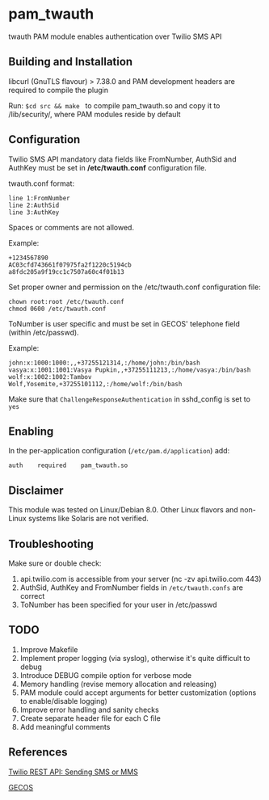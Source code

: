 # pam_twauth

twauth PAM module enables authentication over Twilio SMS API

## Building and Installation
libcurl (GnuTLS flavour) > 7.38.0 and PAM development headers are required to compile the plugin 

Run:
`$cd src && make `
to compile pam_twauth.so and copy it to /lib/security/, where PAM modules reside by default

## Configuration
Twilio SMS API mandatory data fields like FromNumber, AuthSid and AuthKey must be set in **/etc/twauth.conf** configuration file.

twauth.conf format:
```
line 1:FromNumber
line 2:AuthSid
line 3:AuthKey
````
Spaces or comments are not allowed.

Example:
```
+1234567890
AC03cfd743661f07975fa2f1220c5194cb
a8fdc205a9f19cc1c7507a60c4f01b13
```

Set proper owner and permission on the /etc/twauth.conf configuration file:
```
chown root:root /etc/twauth.conf
chmod 0600 /etc/twauth.conf
```

ToNumber is user specific and must be set in GECOS' telephone field (within /etc/passwd). 

Example:
```
john:x:1000:1000:,,+37255121314,:/home/john:/bin/bash
vasya:x:1001:1001:Vasya Pupkin,,+37255111213,:/home/vasya:/bin/bash
wolf:x:1002:1002:Tambov Wolf,Yosemite,+37255101112,:/home/wolf:/bin/bash
```

Make sure that `ChallengeResponseAuthentication` in sshd_config is set to `yes`

## Enabling
In the per-application configuration (`/etc/pam.d/application`) add:
```
auth	required	pam_twauth.so
```

## Disclaimer
This module was tested on Linux/Debian 8.0. Other Linux flavors and non-Linux systems like Solaris are not verified.

## Troubleshooting
Make sure or double check:

1. api.twilio.com is accessible from your server (nc -zv api.twilio.com 443)
1. AuthSid, AuthKey and FromNumber fields in `/etc/twauth.confs` are correct
1. ToNumber has been specified for your user in /etc/passwd

## TODO

1. Improve Makefile
1. Implement proper logging (via syslog), otherwise it's quite difficult to debug
1. Introduce DEBUG compile option for verbose mode
1. Memory handling (revise memory allocation and releasing)
1. PAM module could accept arguments for better customization (options to enable/disable logging)
1. Improve error handling and sanity checks 
1. Create separate header file for each C file
1. Add meaningful comments

## References
[Twilio REST API: Sending SMS or MMS](https://www.twilio.com/docs/api/rest/sending-messages)

[GECOS](http://en.wikipedia.org/wiki/Gecos_field)
